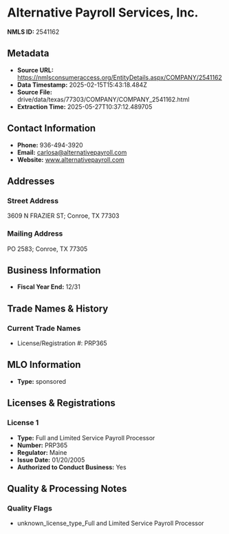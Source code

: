 # Alternative Payroll Services, Inc.

**NMLS ID:** 2541162

## Metadata
- **Source URL:** https://nmlsconsumeraccess.org/EntityDetails.aspx/COMPANY/2541162
- **Data Timestamp:** 2025-02-15T15:43:18.484Z
- **Source File:** drive/data/texas/77303/COMPANY/COMPANY_2541162.html
- **Extraction Time:** 2025-05-27T10:37:12.489705

## Contact Information
- **Phone:** 936-494-3920
- **Email:** carlosa@alternativepayroll.com
- **Website:** www.alternativepayroll.com

## Addresses
### Street Address
3609 N FRAZIER ST; Conroe, TX 77303

### Mailing Address
PO 2583; Conroe, TX 77305

## Business Information
- **Fiscal Year End:** 12/31

## Trade Names & History
### Current Trade Names
- License/Registration #: PRP365

## MLO Information
- **Type:** sponsored

## Licenses & Registrations

### License 1
- **Type:** Full and Limited Service Payroll Processor
- **Number:** PRP365
- **Regulator:** Maine
- **Issue Date:** 01/20/2005
- **Authorized to Conduct Business:** Yes

## Quality & Processing Notes
### Quality Flags
- unknown_license_type_Full and Limited Service Payroll Processor
